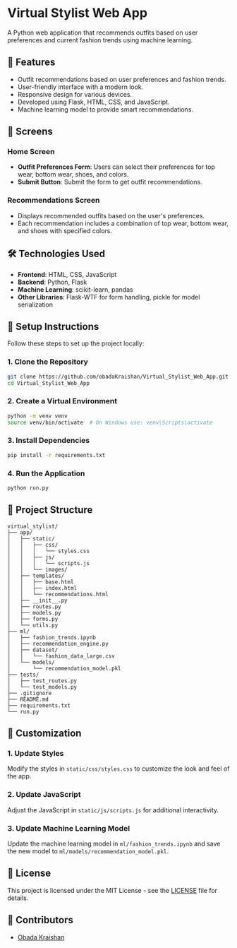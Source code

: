 
# Virtual Stylist Web App
A Python web application that recommends outfits based on user preferences and current fashion trends using machine learning.

## 🌟 Features
- Outfit recommendations based on user preferences and fashion trends.
- User-friendly interface with a modern look.
- Responsive design for various devices.
- Developed using Flask, HTML, CSS, and JavaScript.
- Machine learning model to provide smart recommendations.

## 📱 Screens
### Home Screen
- **Outfit Preferences Form**: Users can select their preferences for top wear, bottom wear, shoes, and colors.
- **Submit Button**: Submit the form to get outfit recommendations.

### Recommendations Screen
- Displays recommended outfits based on the user's preferences.
- Each recommendation includes a combination of top wear, bottom wear, and shoes with specified colors.

## 🛠️ Technologies Used
- **Frontend**: HTML, CSS, JavaScript
- **Backend**: Python, Flask
- **Machine Learning**: scikit-learn, pandas
- **Other Libraries**: Flask-WTF for form handling, pickle for model serialization

## 📝 Setup Instructions
Follow these steps to set up the project locally:

### 1. Clone the Repository
```bash
git clone https://github.com/obadaKraishan/Virtual_Stylist_Web_App.git
cd Virtual_Stylist_Web_App
```

### 2. Create a Virtual Environment
```bash
python -m venv venv
source venv/bin/activate  # On Windows use: venv\Scripts\activate
```

### 3. Install Dependencies
```bash
pip install -r requirements.txt
```

### 4. Run the Application
```bash
python run.py
```

## 📄 Project Structure
```plaintext
virtual_stylist/
├── app/
│   ├── static/
│   │   ├── css/
│   │   │   └── styles.css
│   │   ├── js/
│   │   │   └── scripts.js
│   │   └── images/
│   ├── templates/
│   │   ├── base.html
│   │   ├── index.html
│   │   └── recommendations.html
│   ├── __init__.py
│   ├── routes.py
│   ├── models.py
│   ├── forms.py
│   └── utils.py
├── ml/
│   ├── fashion_trends.ipynb
│   ├── recommendation_engine.py
│   ├── dataset/
│   │   └── fashion_data_large.csv
│   └── models/
│       └── recommendation_model.pkl
├── tests/
│   ├── test_routes.py
│   └── test_models.py
├── .gitignore
├── README.md
├── requirements.txt
└── run.py
```

## 🎨 Customization
### 1. Update Styles
Modify the styles in `static/css/styles.css` to customize the look and feel of the app.

### 2. Update JavaScript
Adjust the JavaScript in `static/js/scripts.js` for additional interactivity.

### 3. Update Machine Learning Model
Update the machine learning model in `ml/fashion_trends.ipynb` and save the new model to `ml/models/recommendation_model.pkl`.

## 📄 License
This project is licensed under the MIT License - see the [LICENSE](LICENSE) file for details.

## 👥 Contributors
- [Obada Kraishan](https://github.com/obadaKraishan)
